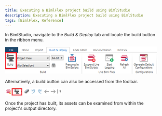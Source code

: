 ```yaml
---
title: Executing a BimlFlex project build using BimlStudio
description: Executing a BimlFlex project build using BimlStudio
tags: [BimlFlex, Reference]
---
```

In BimlStudio, navigate to the *Build & Deploy* tab and locate the build button in the ribbon menu.

![Main Build Button](images/mainbuild.png "Main Build Button")

Alternatively, a build button can also be accessed from the toolbar.

![Toolbar Build Button](images/toolbarbuild.png "Toolbar Build Button")

Once the project has built, its assets can be examined from within the project's output directory.
